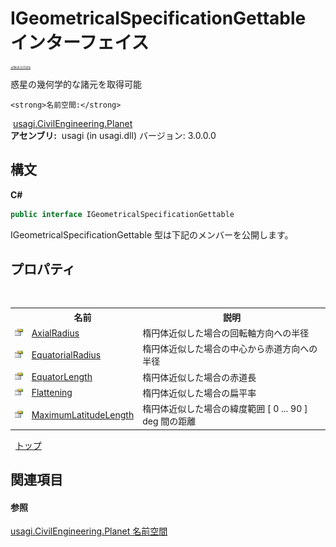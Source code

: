 # IGeometricalSpecificationGettable インターフェイス

<div style="font-size:30%"><a href="https://github.com/usagi/usagi.cs/blob/master/docs/Home.md">≪Back to Home</a></div> 

惑星の幾何学的な諸元を取得可能


    <strong>名前空間:</strong>
&nbsp;<a href="N_usagi_CivilEngineering_Planet.md">usagi.CivilEngineering.Planet</a><br /><strong>アセンブリ:</strong>
&nbsp;usagi (in usagi.dll) バージョン: 3.0.0.0

## 構文

**C#**<br />
``` C#
public interface IGeometricalSpecificationGettable
```

IGeometricalSpecificationGettable 型は下記のメンバーを公開します。


## プロパティ
&nbsp;<table><tr><th></th><th>名前</th><th>説明</th></tr><tr><td>![Public プロパティ](media/pubproperty.gif "Public プロパティ")</td><td><a href="P_usagi_CivilEngineering_Planet_IGeometricalSpecificationGettable_AxialRadius.md">AxialRadius</a></td><td>
楕円体近似した場合の回転軸方向への半径</td></tr><tr><td>![Public プロパティ](media/pubproperty.gif "Public プロパティ")</td><td><a href="P_usagi_CivilEngineering_Planet_IGeometricalSpecificationGettable_EquatorialRadius.md">EquatorialRadius</a></td><td>
楕円体近似した場合の中心から赤道方向への半径</td></tr><tr><td>![Public プロパティ](media/pubproperty.gif "Public プロパティ")</td><td><a href="P_usagi_CivilEngineering_Planet_IGeometricalSpecificationGettable_EquatorLength.md">EquatorLength</a></td><td>
楕円体近似した場合の赤道長</td></tr><tr><td>![Public プロパティ](media/pubproperty.gif "Public プロパティ")</td><td><a href="P_usagi_CivilEngineering_Planet_IGeometricalSpecificationGettable_Flattening.md">Flattening</a></td><td>
楕円体近似した場合の扁平率</td></tr><tr><td>![Public プロパティ](media/pubproperty.gif "Public プロパティ")</td><td><a href="P_usagi_CivilEngineering_Planet_IGeometricalSpecificationGettable_MaximumLatitudeLength.md">MaximumLatitudeLength</a></td><td>
楕円体近似した場合の緯度範囲 [ 0 ... 90 ] deg 間の距離</td></tr></table>&nbsp;
<a href="#igeometricalspecificationgettable-インターフェイス">トップ</a>

## 関連項目


#### 参照
<a href="N_usagi_CivilEngineering_Planet.md">usagi.CivilEngineering.Planet 名前空間</a><br />